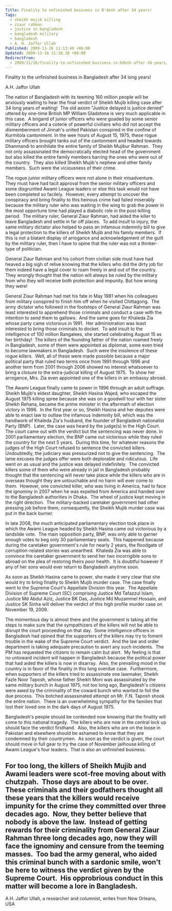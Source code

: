 ```yaml
---
Title: Finality to unfinished business in B'desh after 34 years!
Tags:
  - sheikh mujib killing
  - ziaur rahman
  - justice in bangladesh
  - bangladesh military
  - bangladesh
  - A. H. Jaffor Ullah
Published: 2009-11-16 11:13:49 +06:00
Updated: 2009-11-16 11:18:30 +06:00
RedirectFrom:
  - 2009/11/16/finality-to-unfinished-business-in-bdesh-after-34-years/
---
```


Finality to the unfinished business in Bangladesh after 34 long years!

A.H. Jaffor Ullah

The nation of Bangladesh with its teeming 160 million people will be anxiously waiting to hear the final verdict of Sheikh Mujib killing case after 34 long years of waiting!  The old axiom "Justice delayed is justice denied" uttered by one-time British MP William Gladstone is very much applicable in this case.  A brigand of junior officers who were goaded by some senior military officers and a coterie of powerful civilians who did not accept the dismemberment of Jinnah's united Pakistan conspired in the confine of Kurmitola cantonment. In the wee hours of August 15, 1975, these rogue military officers brought tanks out of the cantonment and headed towards Dhanmandi to annihilate the entire family of Sheikh Mujibur Rahman.  They not only assassinated the democratically elected head of the government but also killed the entire family members barring the ones who were out of the country.  They also killed Sheikh Mujib's nephew and other family members.  Such were the viciousness of their crime.

The rogue junior military officers were not alone in their misadventure.  They must have had tacit approval from the senior military officers and some disgruntled Awami League leaders or else this task would not have been completed so facilely.  However, every attempt to uncover the conspiracy and bring finality to this heinous crime had failed miserably because the military ruler who was waiting in the wing to grab the power in the most opportune time had played a diabolic role in the post-killing period.  The military ruler, General Ziaur Rahman, had aided the killer to leave Bangladesh and settle in far off places.  To add insult to injury, the same military dictator also helped to pass an infamous indemnity bill to give a legal protection to the killers of Sheikh Mujib and his family members.  If this is not a blatant display of arrogance and acknowledgement of the guilt by the military ruler, then I have to opine that the ruler was not a thinker-type of politician. 

General Ziaur Rahman and his cohort from civilian side must have had heaved a big sigh of relive knowing that the killers who did the dirty job for them indeed have a legal cover to roam freely in and out of the country.  They wrongly thought that the nation will always be ruled by the military from who they will receive both protection and impunity. But how wrong they were! 

General Ziaur Rahman had met his fate in May 1981 when his colleagues from military conspired to finish him off when he visited Chittagong.  The army dictator who followed in the footsteps of General Ziaur Rahman was least interested to apprehend those criminals and conduct a case with the intention to send them to gallows.  And the same goes for Khaleda Zia whose party came victorious in 1991.  Her administration was least interested to bring those criminals to docket.  To add insult to the intelligence of 100 million Bangalees, she started celebrating August 15 as her birthday!  The killers of the founding father of the nation roamed freely in Bangladesh, some of them were appointed as diplomat, some even tried to become lawmakers in Bangladesh.  Such were the insolence of these rogue killers.  Well, all of these were made possible because a major political party that ruled two terms once from 1991 through 1996 and another term from 2001 through 2006 showed no interest whatsoever to bring a closure to the extra-judicial killing of August 1975.  To show her arrogance, Mrs. Zia even appointed one of the killers in an embassy abroad.

The Awami League finally came to power in 1996 through an adult suffrage.  Sheikh Mujib's eldest daughter, Sheikh Hasina Wajed, who escaped the August 1975 killing spree because she was on a goodwill tour with her sister Sheikh Rehana, became the prime minister in the aftermath of election victory in 1996.  In the first year or so, Sheikh Hasina and her deputies were able to enact law to outlaw the infamous indemnity bill, which was the handiwork of Khaleda Zia's husband, the founder of Bangladesh nationalist Party (BNP).  Later, the case was heard by the judge(s) in the High Court.  The court came out with the verdict but the sentencing was never done. In 2001 parliamentary election, the BNP came out victorious while they ruled the country for the next 5 years.  During this time, for whatever reasons the judges of the High Court refused to sentence the convicted killers.  Undoubtedly, the judiciary was pressurized not to give the sentencing.  The lame excuses the judges offer were both deplorable and ridiculous.  Life went on as usual and the justice was delayed indefinitely.  The convicted killers some of them who were already in jail in Bangladesh probably thought that the sentencing will never take place while the killers who are in overseas thought they are untouchable and no harm will ever come to them.  However, one convicted killer, who was living in America, had to face the ignominy in 2007 when he was expelled from America and handed over to the Bangladesh authorities in Dhaka.  The wheel of justice kept moving in the right direction.  The military-backed caretaker government had other pressing job before them; consequently, the Sheikh Mujib murder case was put in the back burner.

In late 2008, the much anticipated parliamentary election took place in which the Awami League headed by Sheikh Hasina came out victorious by a landslide vote.  The main opposition party, BNP, was only able to garner enough votes to beg only 30 parliamentary seats.  This happened because during the caretaker government's rule for nearly 2 years, the floodgate of corruption-related stories was unearthed.  Khaleda Zia was able to convince the caretaker government to send her two incorrigible sons to abroad on the plea of restoring theirs poor health.  It is doubtful however if any of her sons would ever return to Bangladesh anytime soon.

As soon as Sheikh Hasina came to power, she made it very clear that she would try to bring finality to Sheikh Mujib murder case. The case finally went to the Supreme Court's Appellate Division this year.  The Appellate Division of Supreme Court (SC) comprising Justice Md Tafazzul Islam, Justice Md Abdul Aziz, Justice BK Das, Justice Md Muzammel Hossain, and Justice SK Sinha will deliver the verdict of this high profile murder case on November 19, 2009.

The momentous day is almost there and the government is taking all the steps to make sure that the sympathizers of the killers will not be able to disrupt the court proceeding on that day.  Some intelligence officers in Bangladesh had opined that the supporters of the killers may try to foment trouble in the wake of the Supreme Court verdict.  And the law and order department is taking adequate precaution to avert any such incidents.  The PM has requested the citizens to remain calm but alert.  My feeling is that no untoward incident will happen in Bangladesh because the political power that had aided the killers is now in disarray.  Also, the prevailing mood in the country is in favor of the finality in this long overdue case.  Furthermore, when supporters of the killers tried to assassinate one lawmaker, Sheikh Fazle Noor Taposh, whose father Sheikh Moni was assassinated by the same military bunch in August 1975, not too long ago, Bangladesh's citizens were awed by the criminality of the coward bunch who wanted to foil the due process.  This botched assassinated attempt on Mr. F.N. Taposh shook the entire nation.  There is an overwhelming sympathy for the families that lost their loved one in the dark days of August 1975. 

Bangladesh's people should be contended now knowing that the finality will come to this national tragedy.  The killers who are now in the central lock up should face the verdict firsthand.  Also, the killers who are on the loose in Pakistan and elsewhere should be ashamed to know that they are condemned by their countrymen.  As soon as the verdict is given, the court should move in full gear to try the case of November jailhouse killing of Awami League's four leaders.  That is also an unfinished business.

For too long, the killers of Sheikh Mujib and Awami leaders were scot-free moving about with chutzpah.  Those days are about to be over.  These criminals and their godfathers thought all these years that the killers would receive impunity for the crime they committed over three decades ago.  Now, they better believe that nobody is above the law.  Instead of getting rewards for their criminality from General Ziaur Rahman three long decades ago, now they will face the ignominy and censure from the teeming masses.  Too bad the army general, who aided this criminal bunch with a sardonic smile, won't be here to witness the verdict given by the Supreme Court.  His opprobrious conduct in this matter will become a lore in Bangladesh.
------------------------
A.H. Jaffor Ullah, a researcher and columnist, writes from New Orleans, USA
